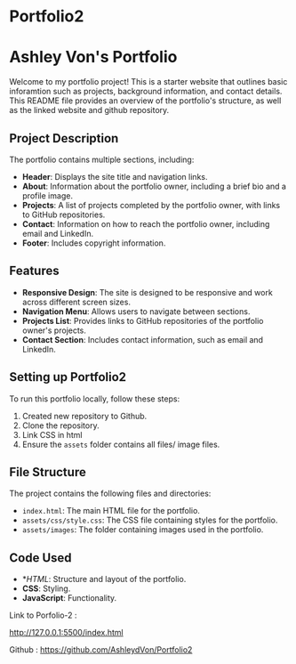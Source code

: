 # Portfolio2
# Ashley Von's Portfolio

Welcome to my portfolio project! This is a starter website that outlines basic inforamtion such as  projects, background information, and contact details. This README file provides an overview of the portfolio's structure, as well as the linked website and github repository. 

## Project Description

The portfolio contains multiple sections, including:
- **Header**: Displays the site title and navigation links.
- **About**: Information about the portfolio owner, including a brief bio and a profile image.
- **Projects**: A list of projects completed by the portfolio owner, with links to GitHub repositories.
- **Contact**: Information on how to reach the portfolio owner, including email and LinkedIn.
- **Footer**: Includes copyright information.

## Features
- **Responsive Design**: The site is designed to be responsive and work across different screen sizes.
- **Navigation Menu**: Allows users to navigate between sections.
- **Projects List**: Provides links to GitHub repositories of the portfolio owner's projects.
- **Contact Section**: Includes contact information, such as email and LinkedIn.

## Setting up Portfolio2 

To run this portfolio locally, follow these steps:
1. Created new repository to Github.
2. Clone the repository.
2. Link CSS in html
3. Ensure the `assets` folder contains all files/ image files.

## File Structure

The project contains the following files and directories:
- `index.html`: The main HTML file for the portfolio.
- `assets/css/style.css`: The CSS file containing styles for the portfolio.
- `assets/images`: The folder containing images used in the portfolio.

## Code Used

- **HTML*: Structure and layout of the portfolio.
- **CSS**: Styling.
- **JavaScript**: Functionality.








Link to Porfolio-2 : 

http://127.0.0.1:5500/index.html

Github : https://github.com/AshleydVon/Portfolio2